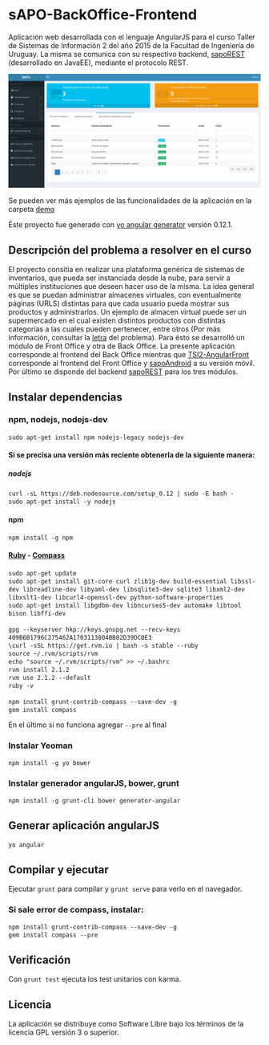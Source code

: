 # sAPO-BackOffice-Frontend

Aplicación web desarrollada con el lenguaje AngularJS para el curso Taller de Sistemas de Información 2 del año 2015 de la Facultad de Ingeniería de Uruguay.
La misma se comunica con su respectivo backend, [sapoREST](https://github.com/etorrano/sapoREST) (desarrollado en JavaEE), mediante el protocolo REST.

![Alt text](/demo/backDashboardMovimientos.png?raw=true)

Se pueden ver más ejemplos de las funcionalidades de la aplicación en la carpeta [demo](https://github.com/etorrano/sAPO-BackOffice-Frontend/tree/master/demo)

Éste proyecto fue generado con [yo angular generator](https://github.com/yeoman/generator-angular)
versión 0.12.1.

## Descripción del problema a resolver en el curso

El proyecto consitía en realizar una plataforma genérica de sistemas de inventarios, que pueda ser instanciada desde la nube, para servir a múltiples instituciones que deseen hacer uso de la misma. La idea general es que se puedan administrar almacenes virtuales, con eventualmente páginas (URLS) distintas para que cada usuario pueda mostrar sus productos y administrarlos. Un ejemplo de almacen virtual puede ser un supermercado en el cual existen distintos productos con distintas categorías a las cuales pueden pertenecer, entre otros (Por más información, consultar la [letra](https://github.com/etorrano/sAPO-BackOffice-Frontend/tree/master/demo/letra.pdf) del problema).
Para ésto se desarrolló un módulo de Front Office y otra de Back Office. La presente aplicación corresponde al frontend del Back Office mientras que [TSI2-AngularFront](https://github.com/etorrano/TSI2-AngularFront) corresponde al frontend del Front Office y [sapoAndroid](https://github.com/etorrano/SAPo-Android) a su versión móvil. Por último se disponde del backend [sapoREST](https://github.com/etorrano/sapoREST) para los tres módulos.

## Instalar dependencias

### npm, nodejs, nodejs-dev
```
sudo apt-get install npm nodejs-legacy nodejs-dev
```

#### Si se precisa una versión más reciente obtenerla de la siguiente manera:
##### nodejs
```
curl -sL https://deb.nodesource.com/setup_0.12 | sudo -E bash -
sudo apt-get install -y nodejs
```

#### npm
```
npm install -g npm
```
#### [Ruby](https://gorails.com/setup/ubuntu/14.04) - [Compass](http://blog.acrona.com/index.php?post/2014/05/15/Installer-Fondation-et-Compass/sass-sur-Ubuntu-14.04)
```
sudo apt-get update
sudo apt-get install git-core curl zlib1g-dev build-essential libssl-dev libreadline-dev libyaml-dev libsqlite3-dev sqlite3 libxml2-dev libxslt1-dev libcurl4-openssl-dev python-software-properties
sudo apt-get install libgdbm-dev libncurses5-dev automake libtool bison libffi-dev

gpg --keyserver hkp://keys.gnupg.net --recv-keys 409B6B1796C275462A1703113804BB82D39DC0E3
\curl -sSL https://get.rvm.io | bash -s stable --ruby
source ~/.rvm/scripts/rvm
echo "source ~/.rvm/scripts/rvm" >> ~/.bashrc
rvm install 2.1.2
rvm use 2.1.2 --default
ruby -v

npm install grunt-contrib-compass --save-dev -g
gem install compass
```
En el último si no funciona agregar ```--pre``` al final

### Instalar Yeoman
```
npm install -g yo bower
```

### Instalar generador angularJS, bower, grunt
```
npm install -g grunt-cli bower generator-angular
```

## Generar aplicación angularJS
```
yo angular
```

## Compilar y ejecutar

Ejecutar `grunt` para compilar y `grunt serve` para verlo en el navegador.

### Si sale error de compass, instalar:
```
npm install grunt-contrib-compass --save-dev -g
gem install compass --pre
```

## Verificación

Con `grunt test` ejecuta los test unitarios con karma.

## Licencia

La aplicación se distribuye como Software Libre bajo los términos de la licencia GPL versión 3 o superior.

